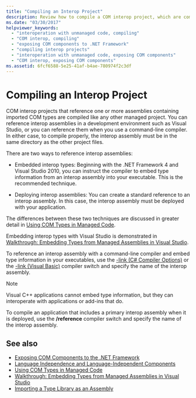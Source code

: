 ```yaml
---
title: "Compiling an Interop Project"
description: Review how to compile a COM interop project, which are compiled like managed projects if they reference one or more assemblies containing imported COM types.
ms.date: "03/30/2017"
helpviewer_keywords:
  - "interoperation with unmanaged code, compiling"
  - "COM interop, compiling"
  - "exposing COM components to .NET Framework"
  - "compiling interop projects"
  - "interoperation with unmanaged code, exposing COM components"
  - "COM interop, exposing COM components"
ms.assetid: 6fcf6588-5e25-41af-b4ae-780974f2c3df
---
```

# Compiling an Interop Project

COM interop projects that reference one or more assemblies containing imported COM types are compiled like any other managed project. You can reference interop assemblies in a development environment such as Visual Studio, or you can reference them when you use a command-line compiler. In either case, to compile properly, the interop assembly must be in the same directory as the other project files.

 There are two ways to reference interop assemblies:

- Embedded interop types: Beginning with the .NET Framework 4 and Visual Studio 2010, you can instruct the compiler to embed type information from an interop assembly into your executable. This is the recommended technique.

- Deploying interop assemblies: You can create a standard reference to an interop assembly. In this case, the interop assembly must be deployed with your application.

 The differences between these two techniques are discussed in greater detail in [Using COM Types in Managed Code](/previous-versions/dotnet/netframework-4.0/3y76b69k(v=vs.100)).

 Embedding interop types with Visual Studio is demonstrated in [Walkthrough: Embedding Types from Managed Assemblies in Visual Studio](../../standard/assembly/embed-types-visual-studio.md).

 To reference an interop assembly with a command-line compiler and embed type information in your executables, use the [-link (C# Compiler Options)](../../csharp/language-reference/compiler-options/inputs.md#embedinteroptypes) or the [-link (Visual Basic)](../../visual-basic/reference/command-line-compiler/link.md) compiler switch and specify the name of the interop assembly.

> [!NOTE]
> Visual C++ applications cannot embed type information, but they can interoperate with applications or add-ins that do.

 To compile an application that includes a primary interop assembly when it is deployed, use the **/reference** compiler switch and specify the name of the interop assembly.

## See also

- [Exposing COM Components to the .NET Framework](exposing-com-components.md)
- [Language Independence and Language-Independent Components](../../standard/language-independence.md)
- [Using COM Types in Managed Code](/previous-versions/dotnet/netframework-4.0/3y76b69k(v=vs.100))
- [Walkthrough: Embedding Types from Managed Assemblies in Visual Studio](../../standard/assembly/embed-types-visual-studio.md)
- [Importing a Type Library as an Assembly](importing-a-type-library-as-an-assembly.md)

